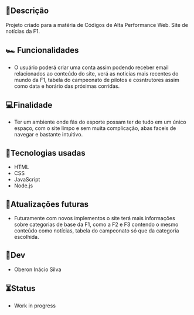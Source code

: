 ## 💬Descrição  
Projeto criado para a matéria de Códigos de Alta Performance Web. Site de notícias da F1.
## :racing_car: Funcionalidades
- O usuário poderá criar uma conta assim podendo receber email relacionados ao conteúdo do site, verá as noticias mais recentes do mundo da F1, tabela do campeonato de pilotos e cosntrutores assim como data e horário das próximas corridas.
## 💻Finalidade
- Ter um ambiente onde fãs do esporte possam ter de tudo em um único espaço, com o site limpo e sem muita complicação, abas faceis de navegar e bastante intuitivo.
## 🤖Tecnologias usadas
- HTML
- CSS
- JavaScript
- Node.js
## 📂Atualizações futuras
- Futuramente com novos implementos o site terá mais informações sobre categorias de base da F1, como a F2 e F3 contendo o mesmo conteúdo como notícias, tabela do campeonato só que da categoria escolhida.
## 👤Dev
- Oberon Inácio Silva
## ⏳Status
- Work in progress
